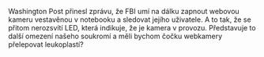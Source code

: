 <!-- dcterms:identifier = aspnetcz#5415 -->
<!-- dcterms:title = Nejenom FBI umí zapnout vaši webkameru – a nejenom tu -->
<!-- dcterms:abstract = Washington Post přinesl zprávu, že FBI umí na dálku zapnout webovou kameru vestavěnou v notebooku a sledovat jejího uživatele. A to tak, že se přitom nerozsvítí LED, která indikuje, že je kamera v provozu. Představuje to další omezení našeho soukromí a měli bychom čočku webkamery přelepovat leukoplastí? -->
<!-- np9:categoryId = 2 -->
<!-- x4w:category = Bezpečnost -->
<!-- np9:authorId = 1 -->
<!-- np9:authorEmail = michal.valasek@altairis.cz -->
<!-- dcterms:creator = Michal Altair Valášek -->
<!-- dcterms:created = 2013-12-21T19:01:47.737+01:00 -->
<!-- dcterms:dateAccepted = 2013-12-21T18:19:00+01:00 -->
<!-- x4w:alternateUrl = http://tech.ihned.cz/geekosfera/c1-61470570-fbi-sleduje-pres-webove-kamery-pc-ochrana-soukromi -->
<!-- x4w:pictureWidth = 150 -->
<!-- x4w:pictureHeight = 150 -->
<!-- x4w:pictureUrl = /perex-pictures/20131221-nejenom-fbi-umi-zapnout-vasi-webkameru-a-nejenom-tu.jpg -->

Washington Post přinesl zprávu, že FBI umí na dálku zapnout webovou kameru vestavěnou v notebooku a sledovat jejího uživatele. A to tak, že se přitom nerozsvítí LED, která indikuje, že je kamera v provozu. Představuje to další omezení našeho soukromí a měli bychom čočku webkamery přelepovat leukoplastí?